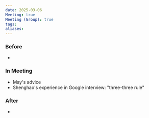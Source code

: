 ```yaml
---
date: 2025-03-06
Meeting: true
Meeting (Group): true
tags: 
aliases:
---
```


### Before
- 

### In Meeting
- May's advice
- Shenghao's experience in Google interview: "three-three rule"

### After
- 